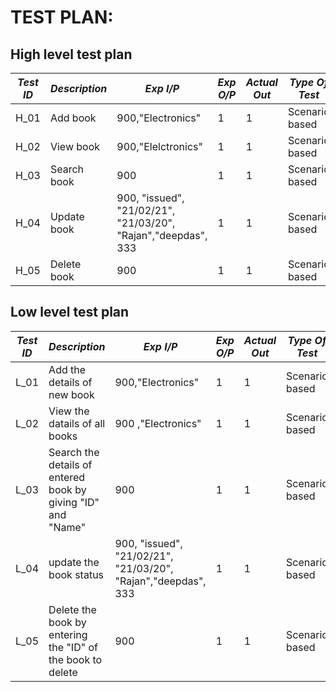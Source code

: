 # TEST PLAN:

## High level test plan

| *Test ID* | *Description*                                              | *Exp I/P* | *Exp O/P* | *Actual Out* |*Type Of Test*  |    
|-------------|--------------------------------------------------------------|------------|-------------|----------------|------------------|
|  H_01       | Add book   | 900,"Electronics"  | 1  | 1  | Scenario based    |
|  H_02       | View book  | 900,"Elelctronics"  | 1  | 1  | Scenario based    | 
|  H_03       | Search book | 900  | 1  | 1  | Scenario based    |
|  H_04       | Update book | 900, "issued", "21/02/21", "21/03/20", "Rajan","deepdas", 333 |1  |1  | Scenario based    |
|  H_05       | Delete book | 900  | 1  | 1  | Scenario based    |

## Low level test plan

| *Test ID* | *Description*                                              | *Exp I/P* | *Exp O/P* | *Actual Out* |*Type Of Test*  |    
|-------------|--------------------------------------------------------------|------------|-------------|----------------|------------------|
|  L_01       | Add the details of new book | 900,"Electronics"   | 1  | 1  | Scenario based    |
|  L_02       | View the datails of all  books | 900 ,"Electronics"  | 1  | 1  | Scenario based    |
|  L_03       | Search the details of entered book by giving "ID" and "Name"| 900   | 1  | 1  | Scenario based    |
|  L_04       | update the book status | 900, "issued", "21/02/21", "21/03/20", "Rajan","deepdas", 333   | 1  | 1  | Scenario based    |
|  L_05       | Delete the book by entering the "ID" of the book to delete | 900   | 1  | 1  | Scenario based    |
